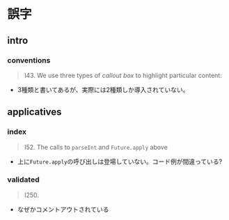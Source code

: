 # 誤字

## intro
### conventions
> l43.
> We use three types of *callout box* to highlight particular content:

- 3種類と書いてあるが、実際には2種類しか導入されていない。

## applicatives
### index
> l52.
> The calls to `parseInt` and `Future.apply` above

- 上に`Future.apply`の呼び出しは登場していない。コード例が間違っている?

### validated
> l250.

- なぜかコメントアウトされている
